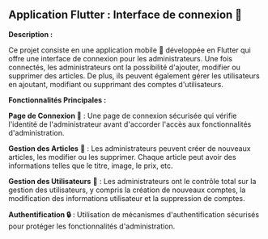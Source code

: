 ## Application Flutter : Interface de connexion 📱

<b>Description :</b>

Ce projet consiste en une application mobile 📱 développée en Flutter qui offre une interface de connexion pour les administrateurs. Une fois connectés, les administrateurs ont la possibilité d'ajouter, modifier ou supprimer des articles. De plus, ils peuvent également gérer les utilisateurs en ajoutant, modifiant ou supprimant des comptes d'utilisateurs.

<strong>Fonctionnalités Principales :</strong>

<strong>Page de Connexion 🔐</strong> : Une page de connexion sécurisée qui vérifie l'identité de l'administrateur avant d'accorder l'accès aux fonctionnalités d'administration.

<strong>Gestion des Articles</strong> 📝 : Les administrateurs peuvent créer de nouveaux articles, les modifier ou les supprimer. Chaque article peut avoir des informations telles que le titre, image, le prix, etc.

<strong>Gestion des Utilisateurs</strong> 👤 : Les administrateurs ont le contrôle total sur la gestion des utilisateurs, y compris la création de nouveaux comptes, la modification des informations utilisateur et la suppression de comptes.

<strong>Authentification 🔒</strong> : Utilisation de mécanismes d'authentification sécurisés pour protéger les fonctionnalités d'administration.

